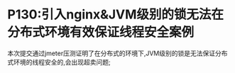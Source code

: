 # P130:引入nginx&JVM级别的锁无法在分布式环境有效保证线程安全案例
  本次提交通过jmeter压测证明了在分布式的环境下,JVM级别的锁是无法保证分布式环境的线程安全的,会出现超卖问题;